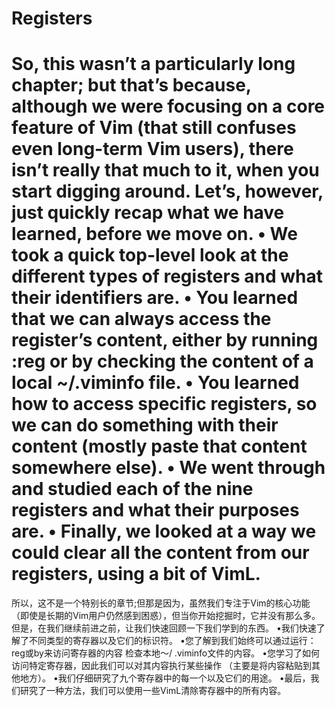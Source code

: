 Registers
====================
So, this wasn’t a particularly long chapter; but that’s because, although we were focusing on a core feature of Vim (that still confuses even long-term Vim users), there isn’t really that much to it, when you start digging around. Let’s, however, just quickly recap what we have learned, before we move on.
• We took a quick top-level look at the different types of registers and what their identifiers are.
• You learned that we can always access the register’s content, either by running :reg or by
checking the content of a local ~/.viminfo file.
• You learned how to access specific registers, so we can do something with their content
(mostly paste that content somewhere else).
• We went through and studied each of the nine registers and what their purposes are.
• Finally, we looked at a way we could clear all the content from our registers, using a bit of VimL.
==============
所以，这不是一个特别长的章节;但那是因为，虽然我们专注于Vim的核心功能（即使是长期的Vim用户仍然感到困惑），但当你开始挖掘时，它并没有那么多。但是，在我们继续前进之前，让我们快速回顾一下我们学到的东西。
•我们快速了解了不同类型的寄存器以及它们的标识符。
•您了解到我们始终可以通过运行：reg或by来访问寄存器的内容
检查本地〜/ .viminfo文件的内容。
•您学习了如何访问特定寄存器，因此我们可以对其内容执行某些操作
（主要是将内容粘贴到其他地方）。
•我们仔细研究了九个寄存器中的每一个以及它们的用途。
•最后，我们研究了一种方法，我们可以使用一些VimL清除寄存器中的所有内容。
